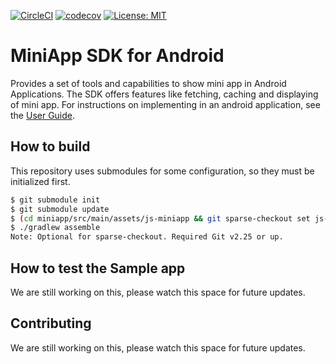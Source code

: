 [![CircleCI](https://circleci.com/gh/rakutentech/android-miniapp.svg?style=svg)](https://circleci.com/gh/rakutentech/android-miniapp)
[![codecov](https://codecov.io/gh/rakutentech/android-miniapp/branch/master/graph/badge.svg)](https://codecov.io/gh/rakutentech/android-miniapp)
[![License: MIT](https://img.shields.io/badge/License-MIT-green.svg)](https://opensource.org/licenses/MIT)

# MiniApp SDK for Android

Provides a set of tools and capabilities to show mini app in Android Applications. The SDK offers features like fetching, caching and displaying of mini app. 
For instructions on implementing in an android application, see the [User Guide](miniapp/USERGUIDE.md).

## How to build

This repository uses submodules for some configuration, so they must be initialized first.

```bash
$ git submodule init
$ git submodule update
$ (cd miniapp/src/main/assets/js-miniapp && git sparse-checkout set js-miniapp-bridge/export/android)
$ ./gradlew assemble
Note: Optional for sparse-checkout. Required Git v2.25 or up.
```

## How to test the Sample app

We are still working on this, please watch this space for future updates.

## Contributing

We are still working on this, please watch this space for future updates.
